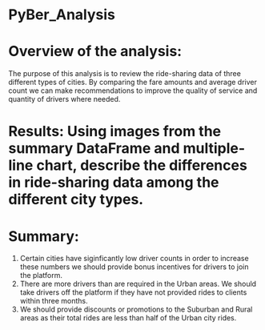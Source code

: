 # PyBer_Analysis
# Overview of the analysis:
The purpose of this analysis is to review the ride-sharing data of three different types of cities.  By comparing the fare amounts and average driver count we can make recommendations to improve the quality of service and quantity of drivers where needed.  
# Results: Using images from the summary DataFrame and multiple-line chart, describe the differences in ride-sharing data among the different city types.

# Summary:  
1. Certain cities have siginficantly low driver counts in order to increase these numbers we should provide bonus incentives for drivers to join the platform.  
2. There are more drivers than are required in the Urban areas.  We should take drivers off the platform if they have not provided rides to clients within three months.  
3. We should provide discounts or promotions to the Suburban and Rural areas as their total rides are less than half of the Urban city rides. 
